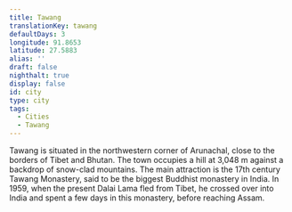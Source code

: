 ```yaml
---
title: Tawang
translationKey: tawang
defaultDays: 3
longitude: 91.8653
latitude: 27.5883
alias: ''
draft: false
nighthalt: true
display: false
id: city
type: city
tags:
  - Cities
  - Tawang
---
```

Tawang is situated in the northwestern corner of Arunachal, close to the borders of Tibet and Bhutan. The town occupies a hill at 3,048 m against a backdrop of snow-clad mountains. The main attraction is the 17th century Tawang Monastery, said to be the biggest Buddhist monastery in India. In 1959, when the present Dalai Lama fled from Tibet, he crossed over into India and spent a few days in this monastery, before reaching Assam.